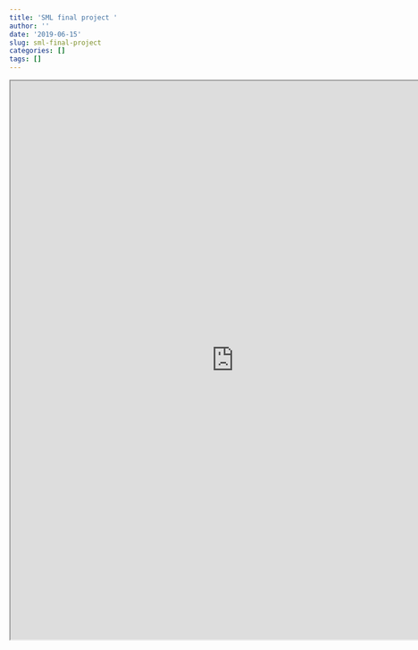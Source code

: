 ```yaml
---
title: 'SML final project '
author: ''
date: '2019-06-15'
slug: sml-final-project
categories: []
tags: []
---
```

<iframe src="https://enjoy-life-with-helen.netlify.app/SML_final_project.html" width="800" height="1000"></iframe>

